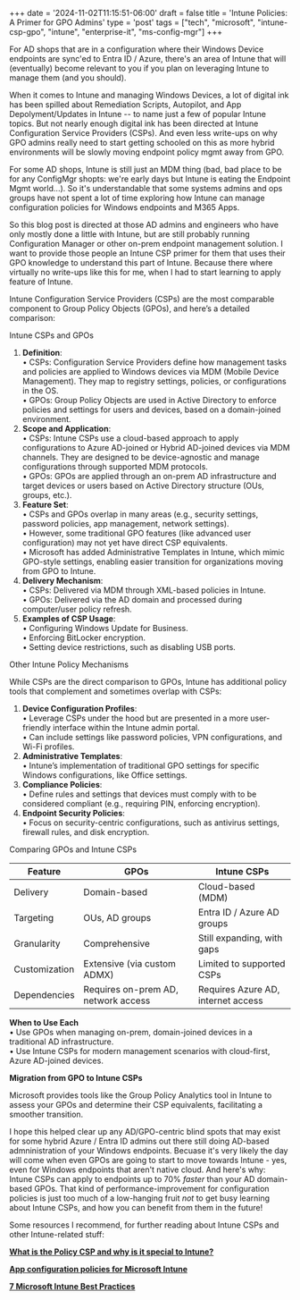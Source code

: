 +++
date = '2024-11-02T11:15:51-06:00'
draft = false
title = 'Intune Policies: A Primer for GPO Admins'
type = 'post'
tags = ["tech", "microsoft", "intune-csp-gpo", "intune", "enterprise-it", "ms-config-mgr"]
+++

 <style>
        .truncate {
            width: 300px; /* Set the desired width */
            white-space: nowrap;
            overflow: hidden;
            text-overflow: ellipsis;
        }
        .truncate a {
            text-decoration: none;
            color: blue;
        }
</style>

For AD shops that are in a configuration where their Windows Device endpoints are sync'ed to Entra ID / Azure, there's an area of Intune that will (eventually) become relevant to you if you plan on leveraging Intune to manage them (and you should). <br />

When it comes to Intune and managing Windows Devices, a lot of digital ink has been spilled about Remediation Scripts, Autopilot, and App Depolyment/Updates in Intune -- to name just a few of popular Intune topics. But not nearly enough digital ink has been directed at Intune Configuration Service Providers (CSPs).  And even less write-ups on why GPO admins really need to start getting schooled on this as more hybrid environments will be slowly moving endpoint policy mgmt away from GPO. <br /> 

For some AD shops, Intune is still just an MDM thing (bad, bad place to be for any ConfigMgr shopts: we're early days but Intune is eating the Endpoint Mgmt world...).   So it's understandable that some systems admins and ops groups have not spent a lot of time exploring how Intune can manage configuration policies for Windows endpoints and M365 Apps.  <br /> 

So this blog post is directed at those AD admins and engineers who have only mostly done a little with Intune, but are still probably running Configuration Manager or other on-prem endpoint management solution.  I want to provide those people an Intune CSP primer for them that uses their GPO knowledge to understand this part of Intune.  Because there where virtually no write-ups like this for me, when I had to start learning to apply feature of Intune. <br />


Intune Configuration Service Providers (CSPs) are the most comparable component to Group Policy Objects (GPOs), and here’s a detailed comparison: <br />

Intune CSPs and GPOs <br />
1.	**Definition**: <br />
	•	CSPs: Configuration Service Providers define how management tasks and policies are applied to Windows devices via MDM (Mobile Device Management). They map to registry settings, policies, or configurations in the OS.<br />
	•	GPOs: Group Policy Objects are used in Active Directory to enforce policies and settings for users and devices, based on a domain-joined environment.<br />
2.	**Scope and Application**:<br />
	•	CSPs: Intune CSPs use a cloud-based approach to apply configurations to Azure AD-joined or Hybrid AD-joined devices via MDM channels. They are designed to be device-agnostic and manage configurations through supported MDM protocols.<br />
	•	GPOs: GPOs are applied through an on-prem AD infrastructure and target devices or users based on Active Directory structure (OUs, groups, etc.).
3.	**Feature Set**:<br />
	•	CSPs and GPOs overlap in many areas (e.g., security settings, password policies, app management, network settings).<br />
	•	However, some traditional GPO features (like advanced user configuration) may not yet have direct CSP equivalents.<br />
	•	Microsoft has added Administrative Templates in Intune, which mimic GPO-style settings, enabling easier transition for organizations moving from GPO to Intune.<br />
4.	**Delivery Mechanism**:<br />
	•	CSPs: Delivered via MDM through XML-based policies in Intune.<br />
	•	GPOs: Delivered via the AD domain and processed during computer/user policy refresh.<br />
5.	**Examples of CSP Usage**:<br />
	•	Configuring Windows Update for Business.<br />
	•	Enforcing BitLocker encryption.<br />
	•	Setting device restrictions, such as disabling USB ports.<br />

Other Intune Policy Mechanisms<br />

While CSPs are the direct comparison to GPOs, Intune has additional policy tools that complement and sometimes overlap with CSPs:<br />
1. **Device Configuration Profiles**:<br />
	•	Leverage CSPs under the hood but are presented in a more user-friendly interface within the Intune admin portal.<br />
	•	Can include settings like password policies, VPN configurations, and Wi-Fi profiles.<br />
2. **Administrative Templates**:<br />
	•	Intune’s implementation of traditional GPO settings for specific Windows configurations, like Office settings.<br />
3. **Compliance Policies**:<br />
	•	Define rules and settings that devices must comply with to be considered compliant (e.g., requiring PIN, enforcing encryption).<br />
4. **Endpoint Security Policies**:<br />
	•	Focus on security-centric configurations, such as antivirus settings, firewall rules, and disk encryption.<br />

Comparing GPOs and Intune CSPs 


| **Feature**   | **GPOs**                              |   **Intune CSPs**                     |
|---------------|---------------------------------------|---------------------------------------|
| Delivery      | Domain-based                          |   Cloud-based (MDM)                   |   
| Targeting     | OUs, AD groups                        |   Entra ID / Azure AD groups          |
| Granularity   | Comprehensive                         |  Still expanding, with gaps           |
| Customization | Extensive (via custom ADMX)           |  Limited to supported CSPs            |
| Dependencies	| Requires on-prem AD, network access   |	Requires Azure AD, internet access  |

**When to Use Each** <br />
	•	Use GPOs when managing on-prem, domain-joined devices in a traditional AD infrastructure. <br />
	•	Use Intune CSPs for modern management scenarios with cloud-first, Azure AD-joined devices.

**Migration from GPO to Intune CSPs**

Microsoft provides tools like the Group Policy Analytics tool in Intune to assess your GPOs and determine their CSP equivalents, facilitating a smoother transition.

I hope this helped clear up any AD/GPO-centric blind spots that may exist for some hybrid Azure / Entra ID admins out there still doing AD-based admninistration of your Windows endpoints.  Becuase it's very likely the day will come when even GPOs are going to start to move towards Intune - yes, even for Windows endpoints that aren't native cloud.  And here's why:  Intune CSPs can apply to endpoints up to 70% *faster* than your AD domain-based GPOs.  That kind of performance-improvement for configuration policies is just too much of a low-hanging fruit *not* to get busy learning about Intune CSPs, and how you can benefit from them in the future!  <br />

Some resources I recommend, for further reading about Intune CSPs and other Intune-related stuff: <br />


[**What is the Policy CSP and why is it special to Intune?**](https://www.mdmandgpanswers.com/blogs/view-blog/what-is-the-policy-csp-and-why-is-it-special-to-intune)

[**App configuration policies for Microsoft Intune**](https://learn.microsoft.com/en-us/mem/intune/apps/app-configuration-policies-overview)

[**7 Microsoft Intune Best Practices**](https://windowsmanagementexperts.com/7-microsoft-intune-best-practices/)
